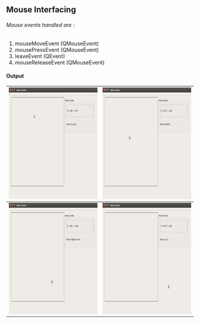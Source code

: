 ## Mouse Interfacing
###### Mouse events handled are :
1. mouseMoveEvent     (QMouseEvent)
1. mousePressEvent    (QMouseEvent)
1. leaveEvent         (QEvent)
1. mouseReleaseEvent  (QMouseEvent)

#### Output
<img src="screenshots/mouse_1.png" height = "300" width="450"> | <img src="screenshots/mouse_2.png" height = "300" width="450">
-------------------------------------------------------------- | --------------------------------------------------------------
<img src="screenshots/mouse_3.png" height = "300" width="450"> | <img src="screenshots/mouse_4.png" height = "300" width="450">
<br>
